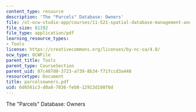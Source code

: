 ```yaml
---
content_type: resource
description: 'The "Parcels" Database: Owners'
file: /ol-ocw-studio-app/courses/11-521-spatial-database-management-and-advanced-geographic-information-systems-spring-2003/6d6561c3d0a87836feb012913d108f6d_parcelsowners.pdf
file_size: 81192
file_type: application/pdf
learning_resource_types:
- Tools
license: https://creativecommons.org/licenses/by-nc-sa/4.0/
ocw_type: OCWFile
parent_title: Tools
parent_type: CourseSection
parent_uid: 87c407d0-3723-a739-8b34-f71fccd3a448
resourcetype: Document
title: parcelsowners.pdf
uid: 6d6561c3-d0a8-7836-feb0-12913d108f6d
---
```

The "Parcels" Database: Owners